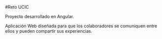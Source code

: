 #Reto UCIC

Proyecto desarrollado en Angular.

Aplicación Web diseñada para que 
los colaboradores se comuniquen entre ellos
y pueden compartir sus experiencias.
